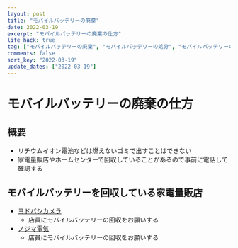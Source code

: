```yaml
---
layout: post
title: "モバイルバッテリーの廃棄"
date: 2022-03-19
excerpt: "モバイルバッテリーの廃棄の仕方"
life_hack: true
tag: ["モバイルバッテリーの廃棄", "モバイルバッテリーの処分", "モバイルバッテリーの捨て方"]
comments: false
sort_key: "2022-03-19"
update_dates: ["2022-03-19"]
---
```


# モバイルバッテリーの廃棄の仕方

## 概要
 - リチウムイオン電池などは燃えないゴミで出すことはできない
 - 家電量販店やホームセンターで回収していることがあるので事前に電話して確認する

## モバイルバッテリーを回収している家電量販店
 - [ヨドバシカメラ](https://www.yodobashi.com)
   - 店員にモバイルバッテリーの回収をお願いする
 - [ノジマ電気](https://online.nojima.co.jp)
   - 店員にモバイルバッテリーの回収をお願いする

